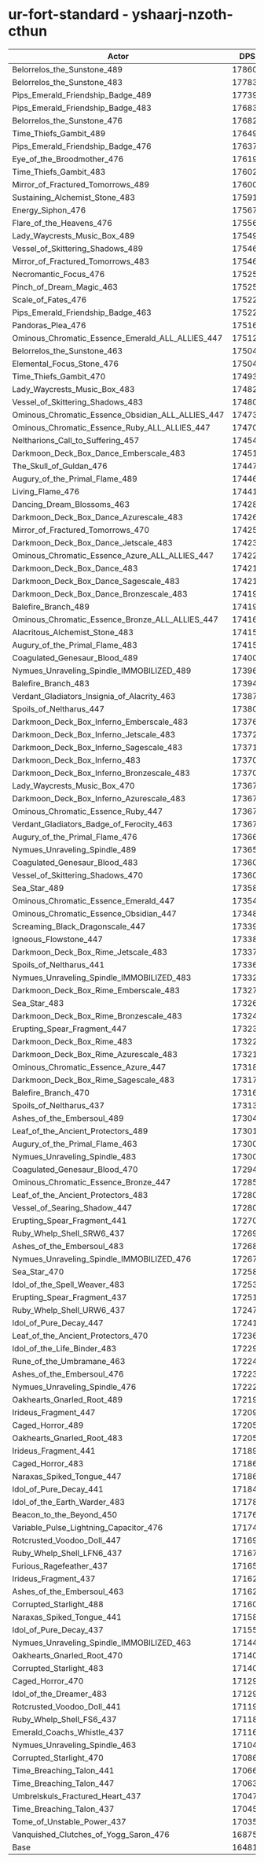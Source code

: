 # ur-fort-standard - yshaarj-nzoth-cthun
| Actor | DPS | Increase |
|---|:---:|:---:|
|Belorrelos_the_Sunstone_489|178605|8.37%|
|Belorrelos_the_Sunstone_483|177830|7.90%|
|Pips_Emerald_Friendship_Badge_489|177399|7.64%|
|Pips_Emerald_Friendship_Badge_483|176838|7.29%|
|Belorrelos_the_Sunstone_476|176829|7.29%|
|Time_Thiefs_Gambit_489|176495|7.09%|
|Pips_Emerald_Friendship_Badge_476|176374|7.01%|
|Eye_of_the_Broodmother_476|176196|6.91%|
|Time_Thiefs_Gambit_483|176026|6.80%|
|Mirror_of_Fractured_Tomorrows_489|176001|6.79%|
|Sustaining_Alchemist_Stone_483|175914|6.73%|
|Energy_Siphon_476|175678|6.59%|
|Flare_of_the_Heavens_476|175569|6.52%|
|Lady_Waycrests_Music_Box_489|175495|6.48%|
|Vessel_of_Skittering_Shadows_489|175465|6.46%|
|Mirror_of_Fractured_Tomorrows_483|175462|6.46%|
|Necromantic_Focus_476|175258|6.34%|
|Pinch_of_Dream_Magic_463|175255|6.33%|
|Scale_of_Fates_476|175228|6.32%|
|Pips_Emerald_Friendship_Badge_463|175220|6.31%|
|Pandoras_Plea_476|175165|6.28%|
|Ominous_Chromatic_Essence_Emerald_ALL_ALLIES_447|175121|6.25%|
|Belorrelos_the_Sunstone_463|175044|6.21%|
|Elemental_Focus_Stone_476|175043|6.21%|
|Time_Thiefs_Gambit_470|174930|6.14%|
|Lady_Waycrests_Music_Box_483|174825|6.07%|
|Vessel_of_Skittering_Shadows_483|174801|6.06%|
|Ominous_Chromatic_Essence_Obsidian_ALL_ALLIES_447|174738|6.02%|
|Ominous_Chromatic_Essence_Ruby_ALL_ALLIES_447|174707|6.00%|
|Neltharions_Call_to_Suffering_457|174540|5.90%|
|Darkmoon_Deck_Box_Dance_Emberscale_483|174517|5.89%|
|The_Skull_of_Guldan_476|174478|5.86%|
|Augury_of_the_Primal_Flame_489|174460|5.85%|
|Living_Flame_476|174410|5.82%|
|Dancing_Dream_Blossoms_463|174284|5.75%|
|Darkmoon_Deck_Box_Dance_Azurescale_483|174263|5.73%|
|Mirror_of_Fractured_Tomorrows_470|174259|5.73%|
|Darkmoon_Deck_Box_Dance_Jetscale_483|174236|5.72%|
|Ominous_Chromatic_Essence_Azure_ALL_ALLIES_447|174221|5.71%|
|Darkmoon_Deck_Box_Dance_483|174212|5.70%|
|Darkmoon_Deck_Box_Dance_Sagescale_483|174210|5.70%|
|Darkmoon_Deck_Box_Dance_Bronzescale_483|174193|5.69%|
|Balefire_Branch_489|174191|5.69%|
|Ominous_Chromatic_Essence_Bronze_ALL_ALLIES_447|174161|5.67%|
|Alacritous_Alchemist_Stone_483|174156|5.67%|
|Augury_of_the_Primal_Flame_483|174152|5.66%|
|Coagulated_Genesaur_Blood_489|174004|5.58%|
|Nymues_Unraveling_Spindle_IMMOBILIZED_489|173966|5.55%|
|Balefire_Branch_483|173940|5.54%|
|Verdant_Gladiators_Insignia_of_Alacrity_463|173870|5.49%|
|Spoils_of_Neltharus_447|173801|5.45%|
|Darkmoon_Deck_Box_Inferno_Emberscale_483|173761|5.43%|
|Darkmoon_Deck_Box_Inferno_Jetscale_483|173720|5.40%|
|Darkmoon_Deck_Box_Inferno_Sagescale_483|173711|5.40%|
|Darkmoon_Deck_Box_Inferno_483|173702|5.39%|
|Darkmoon_Deck_Box_Inferno_Bronzescale_483|173702|5.39%|
|Lady_Waycrests_Music_Box_470|173679|5.38%|
|Darkmoon_Deck_Box_Inferno_Azurescale_483|173677|5.38%|
|Ominous_Chromatic_Essence_Ruby_447|173673|5.37%|
|Verdant_Gladiators_Badge_of_Ferocity_463|173670|5.37%|
|Augury_of_the_Primal_Flame_476|173669|5.37%|
|Nymues_Unraveling_Spindle_489|173654|5.36%|
|Coagulated_Genesaur_Blood_483|173605|5.33%|
|Vessel_of_Skittering_Shadows_470|173603|5.33%|
|Sea_Star_489|173583|5.32%|
|Ominous_Chromatic_Essence_Emerald_447|173545|5.30%|
|Ominous_Chromatic_Essence_Obsidian_447|173484|5.26%|
|Screaming_Black_Dragonscale_447|173395|5.21%|
|Igneous_Flowstone_447|173388|5.20%|
|Darkmoon_Deck_Box_Rime_Jetscale_483|173377|5.19%|
|Spoils_of_Neltharus_441|173360|5.18%|
|Nymues_Unraveling_Spindle_IMMOBILIZED_483|173328|5.16%|
|Darkmoon_Deck_Box_Rime_Emberscale_483|173271|5.13%|
|Sea_Star_483|173267|5.13%|
|Darkmoon_Deck_Box_Rime_Bronzescale_483|173242|5.11%|
|Erupting_Spear_Fragment_447|173230|5.11%|
|Darkmoon_Deck_Box_Rime_483|173229|5.10%|
|Darkmoon_Deck_Box_Rime_Azurescale_483|173216|5.10%|
|Ominous_Chromatic_Essence_Azure_447|173189|5.08%|
|Darkmoon_Deck_Box_Rime_Sagescale_483|173177|5.07%|
|Balefire_Branch_470|173167|5.07%|
|Spoils_of_Neltharus_437|173133|5.05%|
|Ashes_of_the_Embersoul_489|173042|4.99%|
|Leaf_of_the_Ancient_Protectors_489|173010|4.97%|
|Augury_of_the_Primal_Flame_463|173009|4.97%|
|Nymues_Unraveling_Spindle_483|173003|4.97%|
|Coagulated_Genesaur_Blood_470|172943|4.93%|
|Ominous_Chromatic_Essence_Bronze_447|172853|4.88%|
|Leaf_of_the_Ancient_Protectors_483|172808|4.85%|
|Vessel_of_Searing_Shadow_447|172807|4.85%|
|Erupting_Spear_Fragment_441|172703|4.79%|
|Ruby_Whelp_Shell_SRW6_437|172695|4.78%|
|Ashes_of_the_Embersoul_483|172684|4.77%|
|Nymues_Unraveling_Spindle_IMMOBILIZED_476|172676|4.77%|
|Sea_Star_470|172582|4.71%|
|Idol_of_the_Spell_Weaver_483|172533|4.68%|
|Erupting_Spear_Fragment_437|172513|4.67%|
|Ruby_Whelp_Shell_URW6_437|172477|4.65%|
|Idol_of_Pure_Decay_447|172413|4.61%|
|Leaf_of_the_Ancient_Protectors_470|172362|4.58%|
|Idol_of_the_Life_Binder_483|172293|4.54%|
|Rune_of_the_Umbramane_463|172247|4.51%|
|Ashes_of_the_Embersoul_476|172233|4.50%|
|Nymues_Unraveling_Spindle_476|172225|4.50%|
|Oakhearts_Gnarled_Root_489|172198|4.48%|
|Irideus_Fragment_447|172094|4.42%|
|Caged_Horror_489|172057|4.39%|
|Oakhearts_Gnarled_Root_483|172053|4.39%|
|Irideus_Fragment_441|171892|4.29%|
|Caged_Horror_483|171862|4.28%|
|Naraxas_Spiked_Tongue_447|171861|4.27%|
|Idol_of_Pure_Decay_441|171843|4.26%|
|Idol_of_the_Earth_Warder_483|171783|4.23%|
|Beacon_to_the_Beyond_450|171767|4.22%|
|Variable_Pulse_Lightning_Capacitor_476|171743|4.20%|
|Rotcrusted_Voodoo_Doll_447|171690|4.17%|
|Ruby_Whelp_Shell_LFN6_437|171670|4.16%|
|Furious_Ragefeather_437|171659|4.15%|
|Irideus_Fragment_437|171628|4.13%|
|Ashes_of_the_Embersoul_463|171625|4.13%|
|Corrupted_Starlight_488|171608|4.12%|
|Naraxas_Spiked_Tongue_441|171589|4.11%|
|Idol_of_Pure_Decay_437|171559|4.09%|
|Nymues_Unraveling_Spindle_IMMOBILIZED_463|171446|4.02%|
|Oakhearts_Gnarled_Root_470|171406|4.00%|
|Corrupted_Starlight_483|171401|4.00%|
|Caged_Horror_470|171297|3.93%|
|Idol_of_the_Dreamer_483|171292|3.93%|
|Rotcrusted_Voodoo_Doll_441|171191|3.87%|
|Ruby_Whelp_Shell_FS6_437|171189|3.87%|
|Emerald_Coachs_Whistle_437|171169|3.86%|
|Nymues_Unraveling_Spindle_463|171049|3.78%|
|Corrupted_Starlight_470|170866|3.67%|
|Time_Breaching_Talon_441|170661|3.55%|
|Time_Breaching_Talon_447|170635|3.53%|
|Umbrelskuls_Fractured_Heart_437|170474|3.43%|
|Time_Breaching_Talon_437|170454|3.42%|
|Tome_of_Unstable_Power_437|170355|3.36%|
|Vanquished_Clutches_of_Yogg_Saron_476|168752|2.39%|
|Base|164815|0.00%|
